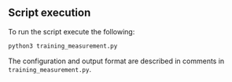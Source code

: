 ## Script execution
To run the script execute the following:
```bash
python3 training_measurement.py
```

The configuration and output format are described in comments in `training_measurement.py`.